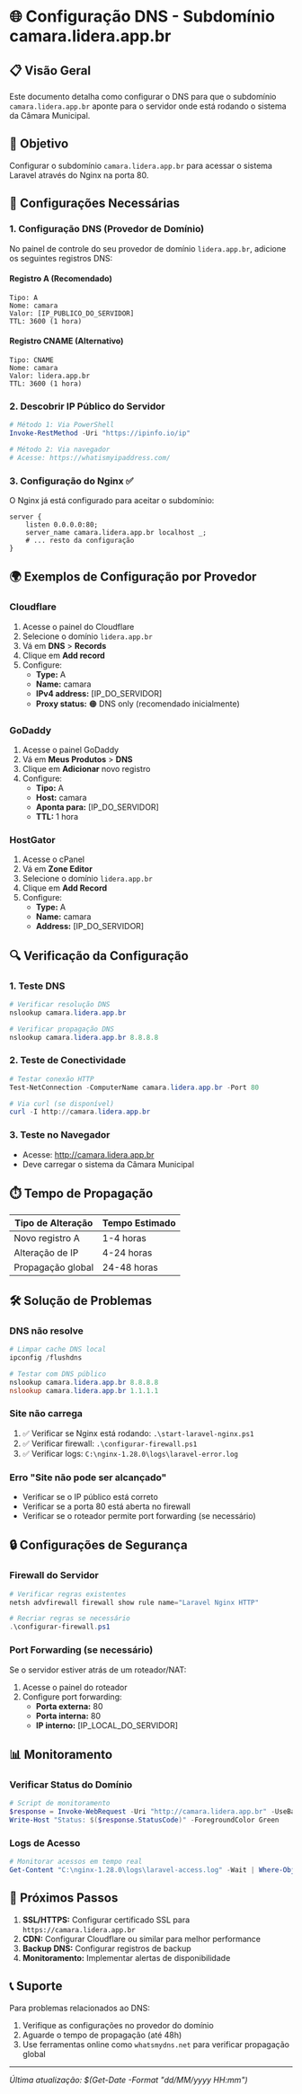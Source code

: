 # 🌐 Configuração DNS - Subdomínio camara.lidera.app.br

## 📋 Visão Geral

Este documento detalha como configurar o DNS para que o subdomínio `camara.lidera.app.br` aponte para o servidor onde está rodando o sistema da Câmara Municipal.

## 🎯 Objetivo

Configurar o subdomínio `camara.lidera.app.br` para acessar o sistema Laravel através do Nginx na porta 80.

## 🔧 Configurações Necessárias

### 1. **Configuração DNS (Provedor de Domínio)**

No painel de controle do seu provedor de domínio `lidera.app.br`, adicione os seguintes registros DNS:

#### **Registro A (Recomendado)**
```
Tipo: A
Nome: camara
Valor: [IP_PUBLICO_DO_SERVIDOR]
TTL: 3600 (1 hora)
```

#### **Registro CNAME (Alternativo)**
```
Tipo: CNAME
Nome: camara
Valor: lidera.app.br
TTL: 3600 (1 hora)
```

### 2. **Descobrir IP Público do Servidor**

```powershell
# Método 1: Via PowerShell
Invoke-RestMethod -Uri "https://ipinfo.io/ip"

# Método 2: Via navegador
# Acesse: https://whatismyipaddress.com/
```

### 3. **Configuração do Nginx** ✅

O Nginx já está configurado para aceitar o subdomínio:

```nginx
server {
    listen 0.0.0.0:80;
    server_name camara.lidera.app.br localhost _;
    # ... resto da configuração
}
```

## 🌍 Exemplos de Configuração por Provedor

### **Cloudflare**
1. Acesse o painel do Cloudflare
2. Selecione o domínio `lidera.app.br`
3. Vá em **DNS** > **Records**
4. Clique em **Add record**
5. Configure:
   - **Type:** A
   - **Name:** camara
   - **IPv4 address:** [IP_DO_SERVIDOR]
   - **Proxy status:** 🟠 DNS only (recomendado inicialmente)

### **GoDaddy**
1. Acesse o painel GoDaddy
2. Vá em **Meus Produtos** > **DNS**
3. Clique em **Adicionar** novo registro
4. Configure:
   - **Tipo:** A
   - **Host:** camara
   - **Aponta para:** [IP_DO_SERVIDOR]
   - **TTL:** 1 hora

### **HostGator**
1. Acesse o cPanel
2. Vá em **Zone Editor**
3. Selecione o domínio `lidera.app.br`
4. Clique em **Add Record**
5. Configure:
   - **Type:** A
   - **Name:** camara
   - **Address:** [IP_DO_SERVIDOR]

## 🔍 Verificação da Configuração

### **1. Teste DNS**
```powershell
# Verificar resolução DNS
nslookup camara.lidera.app.br

# Verificar propagação DNS
nslookup camara.lidera.app.br 8.8.8.8
```

### **2. Teste de Conectividade**
```powershell
# Testar conexão HTTP
Test-NetConnection -ComputerName camara.lidera.app.br -Port 80

# Via curl (se disponível)
curl -I http://camara.lidera.app.br
```

### **3. Teste no Navegador**
- Acesse: http://camara.lidera.app.br
- Deve carregar o sistema da Câmara Municipal

## ⏱️ Tempo de Propagação

| Tipo de Alteração | Tempo Estimado |
|-------------------|----------------|
| Novo registro A   | 1-4 horas      |
| Alteração de IP   | 4-24 horas     |
| Propagação global | 24-48 horas    |

## 🛠️ Solução de Problemas

### **DNS não resolve**
```powershell
# Limpar cache DNS local
ipconfig /flushdns

# Testar com DNS público
nslookup camara.lidera.app.br 8.8.8.8
nslookup camara.lidera.app.br 1.1.1.1
```

### **Site não carrega**
1. ✅ Verificar se Nginx está rodando: `.\start-laravel-nginx.ps1`
2. ✅ Verificar firewall: `.\configurar-firewall.ps1`
3. ✅ Verificar logs: `C:\nginx-1.28.0\logs\laravel-error.log`

### **Erro "Site não pode ser alcançado"**
- Verificar se o IP público está correto
- Verificar se a porta 80 está aberta no firewall
- Verificar se o roteador permite port forwarding (se necessário)

## 🔒 Configurações de Segurança

### **Firewall do Servidor**
```powershell
# Verificar regras existentes
netsh advfirewall firewall show rule name="Laravel Nginx HTTP"

# Recriar regras se necessário
.\configurar-firewall.ps1
```

### **Port Forwarding (se necessário)**
Se o servidor estiver atrás de um roteador/NAT:
1. Acesse o painel do roteador
2. Configure port forwarding:
   - **Porta externa:** 80
   - **Porta interna:** 80
   - **IP interno:** [IP_LOCAL_DO_SERVIDOR]

## 📊 Monitoramento

### **Verificar Status do Domínio**
```powershell
# Script de monitoramento
$response = Invoke-WebRequest -Uri "http://camara.lidera.app.br" -UseBasicParsing
Write-Host "Status: $($response.StatusCode)" -ForegroundColor Green
```

### **Logs de Acesso**
```powershell
# Monitorar acessos em tempo real
Get-Content "C:\nginx-1.28.0\logs\laravel-access.log" -Wait | Where-Object {$_ -like "*camara.lidera.app.br*"}
```

## 🎯 Próximos Passos

1. **SSL/HTTPS:** Configurar certificado SSL para `https://camara.lidera.app.br`
2. **CDN:** Configurar Cloudflare ou similar para melhor performance
3. **Backup DNS:** Configurar registros de backup
4. **Monitoramento:** Implementar alertas de disponibilidade

## 📞 Suporte

Para problemas relacionados ao DNS:
1. Verifique as configurações no provedor do domínio
2. Aguarde o tempo de propagação (até 48h)
3. Use ferramentas online como `whatsmydns.net` para verificar propagação global

---

*Última atualização: $(Get-Date -Format "dd/MM/yyyy HH:mm")*